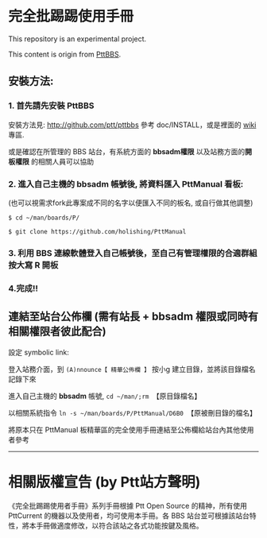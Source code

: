 <br><br>
# 完全批踢踢使用手冊

This repository is an experimental project.

This content is origin from [PttBBS](https://www.ptt.cc/man/PttNewhand/DAE3/index.html).

## 安裝方法:

### 1. 首先請先安裝 PttBBS

   安裝方法見: http://github.com/ptt/pttbbs 參考 doc/INSTALL，或是裡面的 [wiki](http://github.com/ptt/pttbbs/wiki) 專區.

   或是確認在所管理的 BBS 站台，有系統方面的 **bbsadm權限** 以及站務方面的**開板權限** 的相關人員可以協助

### 2. 進入自己主機的 bbsadm 帳號後, 將資料匯入 PttManual 看板:
(也可以視需求fork此專案成不同的名字以便匯入不同的板名, 或自行做其他調整)

`$ cd ~/man/boards/P/`

`$ git clone https://github.com/holishing/PttManual`

### 3. 利用 BBS 連線軟體登入自己帳號後，至自己有管理權限的合適群組按大寫 R 開板

### 4.完成!!


## 連結至站台公佈欄 (需有站長 + bbsadm 權限或同時有相關權限者彼此配合)

設定 symbolic link:

登入站務介面，到 `(A)nnounce【 精華公佈欄 】` 按小g 建立目錄，並將該目錄檔名記錄下來

進入自己主機的 **bbsadm** 帳號, `cd ~/man/;rm `【原目錄檔名】` `

以相關系統指令 `ln -s ~/man/boards/P/PttManual/D6B0 `【原被刪目錄的檔名】` `

將原本只在 PttManual 板精華區的完全使用手冊連結至公佈欄給站台內其他使用者參考


***

# 相關版權宣告 (by Ptt站方聲明)

《完全批踢踢使用者手冊》系列手冊根據 Ptt Open Source 的精神，所有使用 PttCurrent 的機器以及使用者，均可使用本手冊。各 BBS 站台並可根據該站台特性，將本手冊做適度修改，以符合該站之各式功能按鍵及風格。
<br><br>
